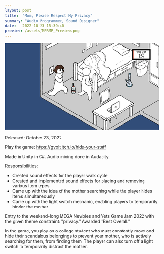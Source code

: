 ```yaml
---
layout: post
title:  "Mom, Please Respect My Privacy"
summary: "Audio Programmer, Sound Designer"
date:   2022-10-23 15:39:40
preview: /assets/MPRMP_Preview.png
---
```


![Picture 1](/assets/MPRMP_Full.png)

Released: October 23, 2022



Play the game: https://gvolt.itch.io/hide-your-stuff

Made in Unity in C#.
Audio mixing done in Audacity.



Responsibilities:
- Created sound effects for the player walk cycle
- Created and implemented sound effects for placing and removing various item types
- Came up with the idea of the mother searching while the player hides items simultaneously
- Came up with the light switch mechanic, enabling players to temporarily hinder the mother



Entry to the weekend-long MEGA Newbies and Vets Game Jam 2022 with the given theme constraint: "privacy." Awarded "Best Overall."

In the game, you play as a college student who must constantly move and hide their scandalous belongings to prevent your mother, who is actively searching for them, from finding them. The player can also turn off a light switch to temporarily distract the mother.